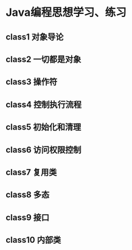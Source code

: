 # Java编程思想学习、练习
## class1 对象导论
## class2 一切都是对象
## class3 操作符
## class4 控制执行流程
## class5 初始化和清理
## class6 访问权限控制
## class7 复用类
## class8 多态
## class9 接口
## class10 内部类